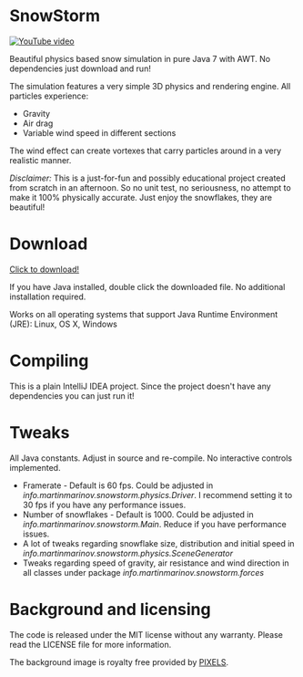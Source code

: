 # SnowStorm
[![YouTube video](https://img.youtube.com/vi/_4E33QT61qk/0.jpg)](https://www.youtube.com/watch?v=_4E33QT61qk)

Beautiful physics based snow simulation in pure Java 7 with AWT. No dependencies just download and run!

The simulation features a very simple 3D physics and rendering engine. All particles experience:
* Gravity
* Air drag
* Variable wind speed in different sections

The wind effect can create vortexes that carry particles around in a very realistic manner.

*Disclaimer:* This is a just-for-fun and possibly educational project created from scratch in an afternoon. So no unit test, no seriousness, no attempt to make it 100% physically accurate. Just enjoy the snowflakes, they are beautiful!

# Download

[Click to download!](release/SnowStorm.jar)

If you have Java installed, double click the downloaded file. No additional installation required.

Works on all operating systems that support Java Runtime Environment (JRE): Linux, OS X, Windows

# Compiling

This is a plain IntelliJ IDEA project. Since the project doesn't have any dependencies you can just run it!

# Tweaks

All Java constants. Adjust in source and re-compile. No interactive controls implemented.

* Framerate - Default is 60 fps. Could be adjusted in *info.martinmarinov.snowstorm.physics.Driver*. I recommend setting it to 30 fps if you have any performance issues.
* Number of snowflakes - Default is 1000. Could be adjusted in *info.martinmarinov.snowstorm.Main*. Reduce if you have performance issues.
* A lot of tweaks regarding snowflake size, distribution and initial speed in *info.martinmarinov.snowstorm.physics.SceneGenerator*
* Tweaks regarding speed of gravity, air resistance and wind direction in all classes under package *info.martinmarinov.snowstorm.forces*

# Background and licensing

The code is released under the MIT license without any warranty. Please read the LICENSE file for more information.

The background image is royalty free provided by [PIXELS](https://www.pexels.com/photo/trees-house-winter-night-24639/).
